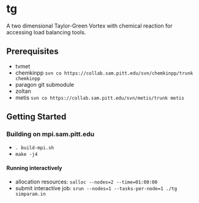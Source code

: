 # tg

A two dimensional Taylor-Green Vortex with chemical reaction for accessing load balancing tools.

## Prerequisites

- tvmet
- chemkinpp `svn co https://collab.sam.pitt.edu/svn/chemkinpp/trunk chemkinpp`
- paragon git submodule
- zoltan
- metis `svn co https://collab.sam.pitt.edu/svn/metis/trunk metis`

## Getting Started

### Building on mpi.sam.pitt.edu

* `. build-mpi.sh`
* `make -j4`

#### Running interactively

* allocation resources: `salloc --nodes=2 --time=01:00:00`
* submit interactive job: `srun --nodes=1 --tasks-per-node=1 ./tg simparam.in`
